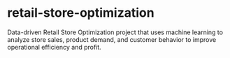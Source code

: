 # retail-store-optimization
Data-driven Retail Store Optimization project that uses machine learning to analyze store sales, product demand, and customer behavior to improve operational efficiency and profit.
